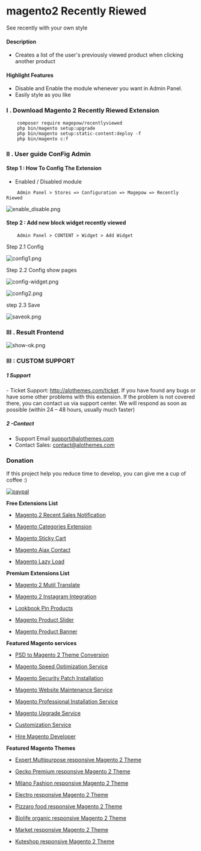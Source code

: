 # magento2 Recently Riewed
See recently with your own style
#### Description
 - Creates a list of the user's previously viewed product when clicking another product


#### Highlight Features


- Disable and Enable the module whenever you want in Admin Panel.
- Easily style as you like 

### I . Download Magento 2 Recently Riewed Extension

```
    composer require magepow/recentlyviewed
    php bin/magento setup:upgrade
    php bin/magento setup:static-content:deploy -f
    php bin/magento c:f
```
### II . User guide ConFig Admin

#### Step 1 : How To Config The Extension

- Enabled / Disabled module
```
    Admin Panel > Stores => Configuration => Magepow => Recently Riewed
```
  ![enable_disable.png](https://github.com/magepow/magento2-recently-viewed/blob/master/media/enable_disable.png)

#### Step 2 : Add new block widget recently viewed

```
    Admin Panel > CONTENT > Widget > Add Widget
```
Step 2.1 Config

![config1.png](https://github.com/magepow/magento2-recently-viewed/blob/master/media/config1.png)

Step 2.2 Config show pages

![config-widget.png](https://github.com/magepow/magento2-recently-viewed/blob/master/media/config-widget.png)

![config2.png](https://github.com/magepow/magento2-recently-viewed/blob/master/media/config2.png)

step 2.3 Save 

![saveok.png](https://github.com/magepow/magento2-recently-viewed/blob/master/media/saveok.png)


### III . Result Frontend


![show-ok.png](https://github.com/magepow/magento2-recently-viewed/blob/master/media/show-ok.png)


### III : CUSTOM SUPPORT
##### 1 Support
- Ticket Support: http://alothemes.com/ticket. If you have found any bugs or have some other problems with this extension. If the problem is not covered there, you can contact us via support center. We will respond as soon as possible (within 24 – 48 hours, usually much faster)

##### 2 -Contact
- Support Email support@alothemes.com
- Contact Sales: contact@alothemes.com

### Donation

If this project help you reduce time to develop, you can give me a cup of coffee :)

[![paypal](https://www.paypalobjects.com/en_US/i/btn/btn_donateCC_LG.gif)](https://www.paypal.com/paypalme/alopay)


**Free Extensions List**

* [Magento 2 Recent Sales Notification](https://magepow.com/magento-2-recent-sales-notification.html)

* [Magento Categories Extension](https://magepow.com/magento-categories-extension.html)

* [Magento Sticky Cart](https://magepow.com/magento-sticky-cart.html)

* [Magento Ajax Contact](https://magepow.com/magento-ajax-contact-form.html)

* [Magento Lazy Load](https://magepow.com/magento-lazy-load.html)

**Premium Extensions List**

* [Magento 2 Mutil Translate](https://magepow.com/magento-multi-translate.html)

* [Magento 2 Instagram Integration](https://magepow.com/magento-2-instagram.html)

* [Lookbook Pin Products](https://magepow.com/lookbook-pin-products.html)

* [Magento Product Slider](https://magepow.com/magento-product-slider.html)

* [Magento Product Banner](https://magepow.com/magento-banner-slider.html)

**Featured Magento services**

* [PSD to Magento 2 Theme Conversion](https://magepow.com/psd-to-magento-theme-conversion.html)

* [Magento Speed Optimization Service](https://magepow.com/magento-speed-optimization-service.html)

* [Magento Security Patch Installation](https://magepow.com/magento-security-patch-installation.html)

* [Magento Website Maintenance Service](https://magepow.com/website-maintenance-service.html)

* [Magento Professional Installation Service](https://magepow.com/professional-installation-service.html)

* [Magento Upgrade Service](https://magepow.com/magento-upgrade-service.html)

* [Customization Service](https://magepow.com/customization-service.html)

* [Hire Magento Developer](https://magepow.com/hire-magento-developer.html)

**Featured Magento Themes**

* [Expert Multipurpose responsive Magento 2 Theme](https://1.envato.market/c/1314680/275988/4415?u=https://themeforest.net/item/expert-premium-responsive-magento-2-and-1-support-rtl-magento-2-/21667789)

* [Gecko Premium responsive Magento 2 Theme](https://1.envato.market/c/1314680/275988/4415?u=https://themeforest.net/item/gecko-responsive-magento-2-theme-rtl-supported/24677410)

* [Milano Fashion responsive Magento 2 Theme](https://1.envato.market/c/1314680/275988/4415?u=https://themeforest.net/item/milano-fashion-responsive-magento-1-2-theme/12141971)

* [Electro responsive Magento 2 Theme](https://1.envato.market/c/1314680/275988/4415?u=https://themeforest.net/item/electro-responsive-magento-1-2-theme/17042067)

* [Pizzaro food responsive Magento 2 Theme](https://1.envato.market/c/1314680/275988/4415?u=https://themeforest.net/item/pizzaro-food-responsive-magento-1-2-theme/19438157)

* [Biolife organic responsive Magento 2 Theme](https://1.envato.market/c/1314680/275988/4415?u=https://themeforest.net/item/biolife-organic-food-magento-2-theme-rtl-supported/25712510)

* [Market responsive Magento 2 Theme](https://1.envato.market/c/1314680/275988/4415?u=https://themeforest.net/item/market-responsive-magento-2-theme/22997928)

* [Kuteshop responsive Magento 2 Theme](https://1.envato.market/c/1314680/275988/4415?u=https://themeforest.net/item/kuteshop-multipurpose-responsive-magento-1-2-theme/12985435)
